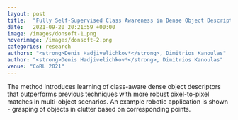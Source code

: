 ```yaml
---
layout: post
title:  "Fully Self-Supervised Class Awareness in Dense Object Descriptors"
date:   2021-09-20 20:21:59 +00:00
image: /images/donsoft-1.png
hoverimage: /images/donsoft-2.png
categories: research
authors: "<strong>Denis Hadjivelichkov*</strong>, Dimitrios Kanoulas"
author: "<strong>Denis Hadjivelichkov*</strong>, Dimitrios Kanoulas"
venue: "CoRL 2021"
---
```


The method introduces learning of class-aware dense object descriptors that outperforms previous techniques with more robust pixel-to-pixel matches in multi-object scenarios. An example robotic application is shown - grasping of objects in clutter based on corresponding points.